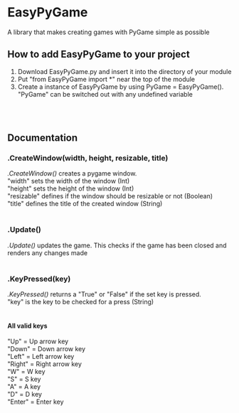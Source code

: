 # EasyPyGame
A library that makes creating games with PyGame simple as possible

## How to add EasyPyGame to your project
1. Download EasyPyGame.py and insert it into the directory of your module
2. Put "from EasyPyGame import *" near the top of the module
3. Create a instance of EasyPyGame by using PyGame = EasyPyGame(). "PyGame" can be switched out with any undefined variable
<br/>
<br/>

## Documentation
### .CreateWindow(width, height, resizable, title)
_.CreateWindow()_ creates a pygame window.
<br/>
"width" sets the width of the window (Int)
<br/>
"height" sets the height of the window (Int)
<br/>
"resizable" defines if the window should be resizable or not (Boolean)
<br/>
"title" defines the title of the created window (String)
<br/>
<br/>

### .Update()
_.Update()_ updates the game. This checks if the game has been closed and renders any changes made
<br/>
<br/>

### .KeyPressed(key)
_.KeyPressed()_ returns a "True" or "False" if the set key is pressed.
<br/>
"key" is the key to be checked for a press (String)
<br/>
<br/>

#### All valid keys
"Up" = Up arrow key
<br/>
"Down" = Down arrow key
<br/>
"Left" = Left arrow key
<br/>
"Right" = Right arrow key
<br/>
"W" = W key
<br/>
"S" = S key
<br/>
"A" = A key
<br/>
"D" = D key
<br/>
"Enter" = Enter key
